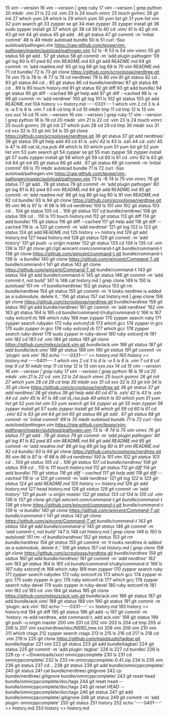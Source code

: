    15  vim --version
   16  vim --version | grep ruby
   17  vim --version | grep python
   20  mkdir .vim
   21  ls
   22  cd .vim
   23  ls
   24  touch vimrc
   25  touch gvimrc
   26  git init
   27  which yum
   28  which ls
   29  which yum
   30  yum list git
   31  yum list vim
   32  yum search git
   33  zypper se git
   34  man zypper
   35  zypper install git
   36  sudo zypper install git
   37  which git
   38  cd
   39  ls
   40  cd .vim/
   41  ls
   42  gti init
   43  git init
   44  git status
   45  git add .
   46  git status
   47  git commit -m 'initial commit'
   48  ls
   49  mkdir autoload bundle
   50  ls
   51  curl -Sso autoload/pathogen.vim https://raw.github.com/tpope/vim-pathogen/master/autoload/pathogen.vim
   52  ls -R
   53  ls
   54  vim vimrc
   55  git status
   56  git add .
   57  git status
   58  git commit -m 'add plugin pathogen'
   59  git log
   60  ls
   61  pwd
   62  vim README.md
   63  git add README.md 
   64  git commit -m 'add readme.md'
   65  git log
   68  git log
   69  ls
   70  vim README.md 
   71  cd bundle/
   72  ls
   73  git clone https://github.com/scrooloose/nerdtree.git
   74  vim
   75  ls
   76  ls -R
   77  ls
   78  cd nerdtree/
   79  ls
   80  vim
   81  git status
   82  cd ..
   83  git status
   84  cd ..
   85  git status
   86  cd bundle/nerdtree/
   87  git status
   88  cd ..
   89  ls
   90  touch history.md
   91  git status
   92  git diff
   93  git add bundle/
   94  git status
   95  git diff --cached
   96  git help add
   97  git diff --cached
   98  ls -a
   99  git commit -m 'add nerdtree'
  100  git log
  101  ls
  102  git status
  103  git add README.md 
  104  history >> history.md 
----0331---
    1  which vim
    2  cd
    3  ls
    4  ls -a
    5  ls
    6  ls .vim
    7  cd
    8  cd tmp
    9  cd
   10  mkdir tmp
   11  cd tmp
   12  ls
   13  vim xxx.xxx
   14  cd 
   15  vim --version
   16  vim --version | grep ruby
   17  vim --version | grep python
   18  ls
   19  cd
   20  mkdir .vim
   21  ls
   22  cd .vim
   23  ls
   24  touch vimrc
   25  touch gvimrc
   26  git init
   27  which yum
   28  cd
   29  cd tmp
   30  mkdir xxx
   31  cd xxx
   32  ls
   33  git init
   34  ls
   35  git clone https://github.com/scrooloose/nerdtree.git
   36  git status
   37  git add nerdtree/
   38  git status
   39  git help add
   40  cd
   41  ls .ssh/
   42  ls
   43  ls .ssh
   44  cd .ssh/
   45  ls
   47  ls
   48  cat id_rsa.pub
   49  which ls
   50  which yum
   51  yum list git
   52  yum list vim
   53  yum search git
   54  zypper se git
   55  man zypper
   56  zypper install git
   57  sudo zypper install git
   58  which git
   59  cd
   60  ls
   61  cd .vim/
   62  ls
   63  gti init
   64  git init
   65  git status
   66  git add .
   67  git status
   68  git commit -m 'initial commit'
   69  ls
   70  mkdir autoload bundle
   71  ls
   72  curl -Sso autoload/pathogen.vim https://raw.github.com/tpope/vim-pathogen/master/autoload/pathogen.vim
   73  ls -R
   74  ls
   75  vim vimrc
   76  git status
   77  git add .
   78  git status
   79  git commit -m 'add plugin pathogen'
   80  git log
   81  ls
   82  pwd
   83  vim README.md
   84  git add README.md 
   85  git commit -m 'add readme.md'
   86  git log
   89  git log
   90  ls
   91  vim README.md 
   92  cd bundle/
   93  ls
   94  git clone https://github.com/scrooloose/nerdtree.git
   95  vim
   96  ls
   97  ls -R
   98  ls
   99  cd nerdtree/
  100  ls
  101  vim
  102  git status
  103  cd ..
  104  git status
  105  cd ..
  106  git status
  107  cd bundle/nerdtree/
  108  git status
  109  cd ..
  110  ls
  111  touch history.md
  112  git status
  113  git diff
  114  git add bundle/
  115  git status
  116  git diff --cached
  117  git help add
  118  git diff --cached
  119  ls -a
  120  git commit -m 'add nerdtree'
  121  git log
  122  ls
  123  git status
  124  git add README.md 
  125  history >> history.md 
  126  git add history.md 
  127  head history.md 
  128  git status
  129  git commit -m 'add history'
  131  git push -u origin master
  132  git status
  133  cd
  134  ls
  135  cd .vim
  136  ls
  137  git clone git://git.wincent.com/command-t.git bundle/command-t
  138  git clone https://github.com/wincent/command-t.git  bundle/command-t
  139  ls -a bundle/
  140  git clone https://github.com/wincent/Command-T.git  bundle/command-t
  141  git status
  142  git clone https://github.com/wincent/Command-T.git  bundle/command-t
  143  git status
  144  git add bundle/command-t/
  145  git status
  146  git commit -m 'add commit-t, not build'
  147  ls
  148  cat history.md | grep clone
  149  ls
  150  ls autoload/
  151  rm -rf bundle/nerdtree/
  152  git status
  153  git rm bundle/nerdtree 
  154  git status
  155  git commit -m 'it looks nerdtree is added as a submodule, delete it..'
  156  git status
  157  cat history.md | grep clone
  158  git clone https://github.com/scrooloose/nerdtree.git bundle/nerdtree
  159  git status
  160  git add bundle/nerdtree/
  161  git commit -m 'add nerdtree'
  162  vim
  163  git status
  164  ls
  165  cd bundle/command-t/ruby/command-t/
  166  ls
  167  ruby extconf.rb 
  168  which ruby
  169  man zypper
  170  zypper search ruby
  171  zypper search ruby*dev
  172  ruby extconf.rb 
  173  which gcc
  174  zypper in gcc
  175  sudo zypper in gcc
  176  ruby extconf.rb 
  177  which gcc
  178  zypper search ruby-devel
  179  sudo zypper in ruby-devel
  180  ruby extconf.rb 
  181  vim
  182  cd
  183  cd .vim
  184  git status
  185  git clone https://github.com/mileszs/ack.vim.git bundle/ack.vim
  186  git status
  187  git add bundle/ack.vim/
  188  git status
  189  vim
  190  git status
  191  git commit -m 'plugin: ack.vim'
  192  echo '----0331---' >> history.md 
  193  history >> history.md 
----0401---
    1  which vim
    2  cd
    3  ls
    4  ls -a
    5  ls
    6  ls .vim
    7  cd
    8  cd tmp
    9  cd
   10  mkdir tmp
   11  cd tmp
   12  ls
   13  vim xxx.xxx
   14  cd 
   15  vim --version
   16  vim --version | grep ruby
   17  vim --version | grep python
   18  ls
   19  cd
   20  mkdir .vim
   21  ls
   22  cd .vim
   23  ls
   24  touch vimrc
   25  touch gvimrc
   26  git init
   27  which yum
   28  cd
   29  cd tmp
   30  mkdir xxx
   31  cd xxx
   32  ls
   33  git init
   34  ls
   35  git clone https://github.com/scrooloose/nerdtree.git
   36  git status
   37  git add nerdtree/
   38  git status
   39  git help add
   40  cd
   41  ls .ssh/
   42  ls
   43  ls .ssh
   44  cd .ssh/
   45  ls
   47  ls
   48  cat id_rsa.pub
   49  which ls
   50  which yum
   51  yum list git
   52  yum list vim
   53  yum search git
   54  zypper se git
   55  man zypper
   56  zypper install git
   57  sudo zypper install git
   58  which git
   59  cd
   60  ls
   61  cd .vim/
   62  ls
   63  gti init
   64  git init
   65  git status
   66  git add .
   67  git status
   68  git commit -m 'initial commit'
   69  ls
   70  mkdir autoload bundle
   71  ls
   72  curl -Sso autoload/pathogen.vim https://raw.github.com/tpope/vim-pathogen/master/autoload/pathogen.vim
   73  ls -R
   74  ls
   75  vim vimrc
   76  git status
   77  git add .
   78  git status
   79  git commit -m 'add plugin pathogen'
   80  git log
   81  ls
   82  pwd
   83  vim README.md
   84  git add README.md 
   85  git commit -m 'add readme.md'
   86  git log
   89  git log
   90  ls
   91  vim README.md 
   92  cd bundle/
   93  ls
   94  git clone https://github.com/scrooloose/nerdtree.git
   95  vim
   96  ls
   97  ls -R
   98  ls
   99  cd nerdtree/
  100  ls
  101  vim
  102  git status
  103  cd ..
  104  git status
  105  cd ..
  106  git status
  107  cd bundle/nerdtree/
  108  git status
  109  cd ..
  110  ls
  111  touch history.md
  112  git status
  113  git diff
  114  git add bundle/
  115  git status
  116  git diff --cached
  117  git help add
  118  git diff --cached
  119  ls -a
  120  git commit -m 'add nerdtree'
  121  git log
  122  ls
  123  git status
  124  git add README.md 
  125  history >> history.md 
  126  git add history.md 
  127  head history.md 
  128  git status
  129  git commit -m 'add history'
  131  git push -u origin master
  132  git status
  133  cd
  134  ls
  135  cd .vim
  136  ls
  137  git clone git://git.wincent.com/command-t.git bundle/command-t
  138  git clone https://github.com/wincent/command-t.git  bundle/command-t
  139  ls -a bundle/
  140  git clone https://github.com/wincent/Command-T.git  bundle/command-t
  141  git status
  142  git clone https://github.com/wincent/Command-T.git  bundle/command-t
  143  git status
  144  git add bundle/command-t/
  145  git status
  146  git commit -m 'add commit-t, not build'
  147  ls
  148  cat history.md | grep clone
  149  ls
  150  ls autoload/
  151  rm -rf bundle/nerdtree/
  152  git status
  153  git rm bundle/nerdtree 
  154  git status
  155  git commit -m 'it looks nerdtree is added as a submodule, delete it..'
  156  git status
  157  cat history.md | grep clone
  158  git clone https://github.com/scrooloose/nerdtree.git bundle/nerdtree
  159  git status
  160  git add bundle/nerdtree/
  161  git commit -m 'add nerdtree'
  162  vim
  163  git status
  164  ls
  165  cd bundle/command-t/ruby/command-t/
  166  ls
  167  ruby extconf.rb 
  168  which ruby
  169  man zypper
  170  zypper search ruby
  171  zypper search ruby*dev
  172  ruby extconf.rb 
  173  which gcc
  174  zypper in gcc
  175  sudo zypper in gcc
  176  ruby extconf.rb 
  177  which gcc
  178  zypper search ruby-devel
  179  sudo zypper in ruby-devel
  180  ruby extconf.rb 
  181  vim
  182  cd
  183  cd .vim
  184  git status
  185  git clone https://github.com/mileszs/ack.vim.git bundle/ack.vim
  186  git status
  187  git add bundle/ack.vim/
  188  git status
  189  vim
  190  git status
  191  git commit -m 'plugin: ack.vim'
  192  echo '----0331---' >> history.md 
  193  history >> history.md 
  194  git diff
  195  git status
  196  git add -u
  197  git commit -m 'history: re-add nerdtree, add command-t, add ack.vim'
  198  git status
  199  git push -u origin master
  200  vim
  201  cd
  202  vim
  203  ls
  204  cd tmp
  205  sl
  206  ls
  207  vim xxx/nerdtree/doc/NERD_tree.txt 
  208  vim
  209  vim 
  210  vim
  211  which ctags
  212  zypper search ctags
  213  ls
  215  ls
  216  cd
  217  ls
  218  cd .vim
  219  ls
  220  git clone https://github.com/majutsushi/tagbar.git bundle/tagbar
  221  vim 
  222  git status
  223  git add bundle/tagbar/
  224  git status
  225  git commit -m 'add plugin: tagbar'
  226  ls
  227  cd bundle/
  228  ls
  229  cp -r ~/Downloads/xxx/ omnicppcomplete
  230  ls
  231  cd omnicppcomplete/
  232  ls
  233  rm omnicppcomplete-0.41.zip 
  234  ls
  235  vim
  236  git status
  237  cd ..
  238  git status
  239  git add bundle/omnicppcomplete/
  240  git status
  241  cat bundle/nerdtree/.gitignore
  242  cp bundle/nerdtree/.gitignore bundle/omnicppcomplete/
  243  git reset head bundle/omnicppcomplete/doc/tags
  244  git reset head -- bundle/omnicppcomplete/doc/tags
  245  git reset HEAD -- bundle/omnicppcomplete/doc/tags
  246  git status
  247  git add bundle/omnicppcomplete/.gitignore 
  248  git status
  249  git commit -m 'add plugin: omnicppcomplete'
  250  git status
  251  history
  252  echo '----0401---' >> history.md 
  253  history >> history.md 
